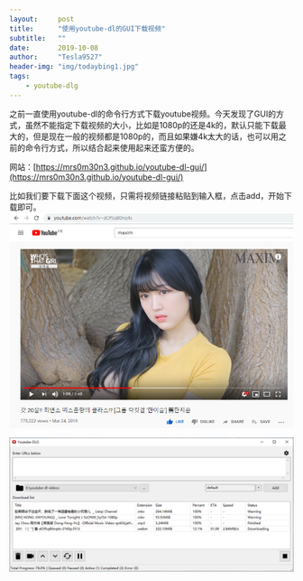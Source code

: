 ```yaml
---
layout:     post
title:      "使用youtube-dl的GUI下载视频"
subtitle:   ""
date:       2019-10-08
author:     "Tesla9527"
header-img: "img/todaybing1.jpg"
tags:
    - youtube-dlg
---
```


之前一直使用youtube-dl的命令行方式下载youtube视频。今天发现了GUI的方式，虽然不能指定下载视频的大小，比如是1080p的还是4k的，默认只能下载最大的，但是现在一般的视频都是1080p的，而且如果嫌4k太大的话，也可以用之前的命令行方式，所以结合起来使用起来还蛮方便的。

网站：[https://mrs0m30n3.github.io/youtube-dl-gui/](https://mrs0m30n3.github.io/youtube-dl-gui/)

比如我们要下载下面这个视频，只需将视频链接粘贴到输入框，点击add，开始下载即可。
![img](/img/in-post/youtube-dlg/youtube-dlg-1.png)

![img](/img/in-post/youtube-dlg/youtube-dlg-2.png)

